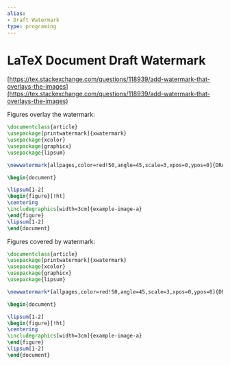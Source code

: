 ```yaml
---
alias:
- Draft Watermark
type: programing 
---
```

# LaTeX Document Draft Watermark

[https://tex.stackexchange.com/questions/118939/add-watermark-that-overlays-the-images](https://tex.stackexchange.com/questions/118939/add-watermark-that-overlays-the-images)

Figures overlay the watermark:

```latex
\documentclass{article}
\usepackage[printwatermark]{xwatermark}
\usepackage{xcolor}
\usepackage{graphicx}
\usepackage{lipsum}

\newwatermark[allpages,color=red!50,angle=45,scale=3,xpos=0,ypos=0]{DRAFT}

\begin{document}

\lipsum[1-2]
\begin{figure}[!ht]
\centering
\includegraphics[width=3cm]{example-image-a}
\end{figure}
\lipsum[1-2]
\end{document}
```

Figures covered by watermark:

```latex
\documentclass{article}
\usepackage[printwatermark]{xwatermark}
\usepackage{xcolor}
\usepackage{graphicx}
\usepackage{lipsum}

\newwatermark*[allpages,color=red!50,angle=45,scale=3,xpos=0,ypos=0]{DRAFT}

\begin{document}

\lipsum[1-2]
\begin{figure}[!ht]
\centering
\includegraphics[width=3cm]{example-image-a}
\end{figure}
\lipsum[1-2]
\end{document}
```
